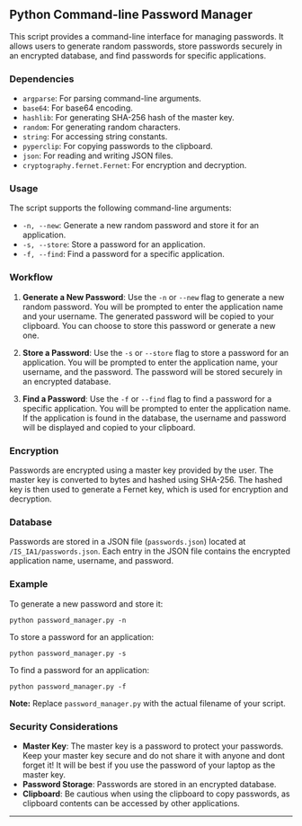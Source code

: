 ## Python Command-line Password Manager

This script provides a command-line interface for managing passwords. It allows users to generate random passwords, store passwords securely in an encrypted database, and find passwords for specific applications.

### Dependencies

- `argparse`: For parsing command-line arguments.
- `base64`: For base64 encoding.
- `hashlib`: For generating SHA-256 hash of the master key.
- `random`: For generating random characters.
- `string`: For accessing string constants.
- `pyperclip`: For copying passwords to the clipboard.
- `json`: For reading and writing JSON files.
- `cryptography.fernet.Fernet`: For encryption and decryption.

### Usage

The script supports the following command-line arguments:

- `-n, --new`: Generate a new random password and store it for an application.
- `-s, --store`: Store a password for an application.
- `-f, --find`: Find a password for a specific application.

### Workflow

1. **Generate a New Password**: Use the `-n` or `--new` flag to generate a new random password. You will be prompted to enter the application name and your username. The generated password will be copied to your clipboard. You can choose to store this password or generate a new one.

2. **Store a Password**: Use the `-s` or `--store` flag to store a password for an application. You will be prompted to enter the application name, your username, and the password. The password will be stored securely in an encrypted database.

3. **Find a Password**: Use the `-f` or `--find` flag to find a password for a specific application. You will be prompted to enter the application name. If the application is found in the database, the username and password will be displayed and copied to your clipboard.

### Encryption

Passwords are encrypted using a master key provided by the user. The master key is converted to bytes and hashed using SHA-256. The hashed key is then used to generate a Fernet key, which is used for encryption and decryption.

### Database

Passwords are stored in a JSON file (`passwords.json`) located at `/IS_IA1/passwords.json`. Each entry in the JSON file contains the encrypted application name, username, and password.

### Example

To generate a new password and store it:

```
python password_manager.py -n
```

To store a password for an application:

```
python password_manager.py -s
```

To find a password for an application:

```
python password_manager.py -f
```

**Note:** Replace `password_manager.py` with the actual filename of your script.

### Security Considerations

- **Master Key**: The master key is a password to protect your passwords. Keep your master key secure and do not share it with anyone and dont forget it! It will be best if you use the password of your laptop as the master key.
- **Password Storage**: Passwords are stored in an encrypted database.
- **Clipboard**: Be cautious when using the clipboard to copy passwords, as clipboard contents can be accessed by other applications.

---

